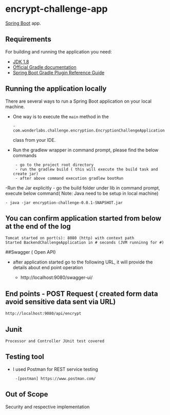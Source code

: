 # encrypt-challenge-app

 [Spring Boot](http://projects.spring.io/spring-boot/)  app.

## Requirements

For building and running the application you need:

- [JDK 1.8](http://www.oracle.com/technetwork/java/javase/downloads/jdk8-downloads-2133151.html)
- [Official Gradle documentation](https://docs.gradle.org)
 - [Spring Boot Gradle Plugin Reference Guide](https://docs.spring.io/spring-boot/docs/2.4.5/gradle-plugin/reference/html/)

## Running the application locally

There are several ways to run a Spring Boot application on your local machine.
- One way is to execute the `main` method in the 
  
      - com.wonderlabs.challenge.encryption.EncryptionChallengeApplication
  
  class from your IDE.


- Run the gradlew wrapper in command prompt, please find the below commands
  
       - go to the project root directory
       - run the gradlew build ( this will execute the build task and create jar)
       - after above command execution gradlew bootRun

-Run the Jar explicitly
    - go the build folder under lib in command prompt, execute below command( Note: Java need to be setup in local machine)
        
    - java -jar encryption-challenge-0.0.1-SNAPSHOT.jar

## You can confirm application started from below at the end of the log
    Tomcat started on port(s): 8080 (http) with context path
    Started BackendChallengeApplication in # seconds (JVM runninng for #)

##Swagger ( Open API)
- after application started go to the following URL, it will provide the details about
  end point operation
  
   - http://localhost:9080/swagger-ui/
    
## End points - POST Request ( created form data avoid sensitive data sent via URL)
    http://localhost:9080/api/encrypt    
   

## Junit
    Processor and Controller JUnit test covered
    
## Testing tool
  - I used Postman for REST service testing

         -[postman] https://www.postman.com/

## Out of Scope
   Security and respective implementation

  





